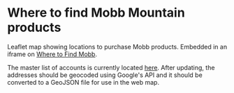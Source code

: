 # Where to find Mobb Mountain products
Leaflet map showing locations to purchase Mobb products. Embedded in an iframe on [Where to Find Mobb](https://mobbmountain.com/where-to-find-mobb).

The master list of accounts is currently located [here](https://docs.google.com/spreadsheets/d/1rXT-PwitFTZMc9Q5oxVhd3z9Cv0tYltu4YKy70INvF0/edit#gid=0). After updating, the addresses should be geocoded using Google's API and it should be converted to a GeoJSON file for use in the web map. 
